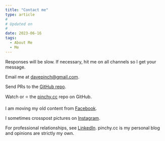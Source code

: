 ```yaml
---
title: "Contact me"
type: article
#
# Updated on
#
date: 2023-06-16
tags:
  - About Me
  - Me
---
```


Responses will be slow. If necessary, hit me on all channels so I get your message.

Email me at [davepinch@gmail.com](mailto:davepinch@gmail.com).

Send PRs to the [GitHub repo](https://github.com/davepinch/pinchy.cc).

Watch or :star: the [pinchy.cc](https://github.com/davepinch/pinchy.cc) repo on GitHub.

I am moving my old content from [Facebook](https://facebook.com/davepinch).

I sometimes crosspost pictures on [Instagram](https://instagram.com/amberdabber).

For professional relationships, see [LinkedIn](https://linkedin.com/in/davepinch). pinchy.cc is my personal blog and opinions are strictly my own.